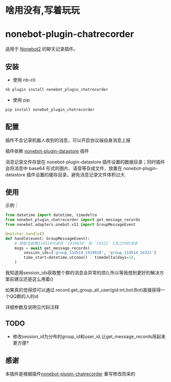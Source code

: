 # 啥用没有,写着玩玩

# nonebot-plugin-chatrecorder

适用于 [Nonebot2](https://github.com/nonebot/nonebot2) 的聊天记录插件。

## 安装

- 使用 nb-cli

```cmd
nb plugin install nonebot_plugin_chatrecorder
```

- 使用 pip

```cmd
pip install nonebot_plugin_chatrecorder
```

## 配置

插件不会记录机器人收到的消息，可以开启协议端自身消息上报

插件依赖 [nonebot-plugin-datastore](https://github.com/he0119/nonebot-plugin-datastore) 插件

消息记录文件存放在 nonebot-plugin-datastore 插件设置的数据目录；同时插件会将消息中 base64 形式的图片、语音等存成文件，放置在 nonebot-plugin-datastore 插件设置的缓存目录，避免消息记录文件体积过大

## 使用

示例：

```python
from datetime import datetime, timedelta
from nonebot_plugin_chatrecorder import get_message_records
from nonebot.adapters.onebot.v11 import GroupMessageEvent

@matcher.handle()
def handle(event: GroupMessageEvent):
    # 获取当前群114514内成员 '1919810' 和 '54321' 1天之内的消息
    msgs = await get_message_records(
        session_ids=['group_114514_1919810', 'group_114514_54321']
        time_start=datetime.utcnow() - timedelta(days=1),
    )
```

我知道用session_ids获取整个群的消息会异常的烦(),所以等我想到更好的解决方案前建议还是这么用着()

如果真的觉得烦可以通过.record.get_group_all_user(gid:int,bot:Bot)直接获得一个QQ群的人的id

详细参数及说明见代码注释

## TODO

- 修改session_id为分布的group_id和user_id,让get_message_records用起来更方便?

## 感谢

本插件是根据插件[nonebot-plugin-chatrecorder](https://github.com/he0119/nonebot-plugin-chatrecorder) 重写修改而来的
